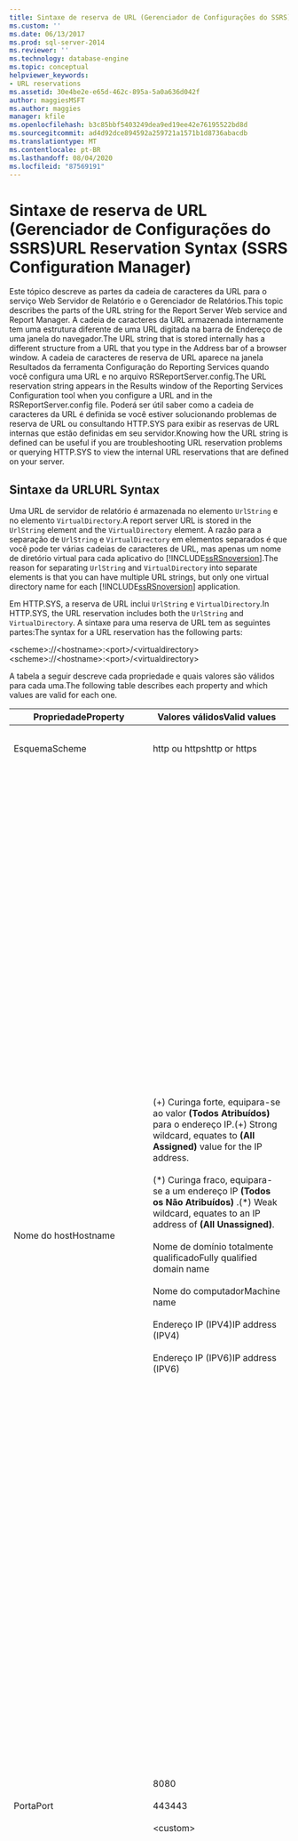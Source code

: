 ```yaml
---
title: Sintaxe de reserva de URL (Gerenciador de Configurações do SSRS) | Microsoft Docs
ms.custom: ''
ms.date: 06/13/2017
ms.prod: sql-server-2014
ms.reviewer: ''
ms.technology: database-engine
ms.topic: conceptual
helpviewer_keywords:
- URL reservations
ms.assetid: 30e4be2e-e65d-462c-895a-5a0a636d042f
author: maggiesMSFT
ms.author: maggies
manager: kfile
ms.openlocfilehash: b3c85bbf5403249dea9ed19ee42e76195522bd8d
ms.sourcegitcommit: ad4d92dce894592a259721a1571b1d8736abacdb
ms.translationtype: MT
ms.contentlocale: pt-BR
ms.lasthandoff: 08/04/2020
ms.locfileid: "87569191"
---
```

# <a name="url-reservation-syntax--ssrs-configuration-manager"></a><span data-ttu-id="f159f-102">Sintaxe de reserva de URL (Gerenciador de Configurações do SSRS)</span><span class="sxs-lookup"><span data-stu-id="f159f-102">URL Reservation Syntax  (SSRS Configuration Manager)</span></span>
  <span data-ttu-id="f159f-103">Este tópico descreve as partes da cadeia de caracteres da URL para o serviço Web Servidor de Relatório e o Gerenciador de Relatórios.</span><span class="sxs-lookup"><span data-stu-id="f159f-103">This topic describes the parts of the URL string for the Report Server Web service and Report Manager.</span></span> <span data-ttu-id="f159f-104">A cadeia de caracteres da URL armazenada internamente tem uma estrutura diferente de uma URL digitada na barra de Endereço de uma janela do navegador.</span><span class="sxs-lookup"><span data-stu-id="f159f-104">The URL string that is stored internally has a different structure from a URL that you type in the Address bar of a browser window.</span></span> <span data-ttu-id="f159f-105">A cadeia de caracteres de reserva de URL aparece na janela Resultados da ferramenta Configuração do Reporting Services quando você configura uma URL e no arquivo RSReportServer.config.</span><span class="sxs-lookup"><span data-stu-id="f159f-105">The URL reservation string appears in the Results window of the Reporting Services Configuration tool when you configure a URL and in the RSReportServer.config file.</span></span> <span data-ttu-id="f159f-106">Poderá ser útil saber como a cadeia de caracteres da URL é definida se você estiver solucionando problemas de reserva de URL ou consultando HTTP.SYS para exibir as reservas de URL internas que estão definidas em seu servidor.</span><span class="sxs-lookup"><span data-stu-id="f159f-106">Knowing how the URL string is defined can be useful if you are troubleshooting URL reservation problems or querying HTTP.SYS to view the internal URL reservations that are defined on your server.</span></span>  
  
## <a name="url-syntax"></a><span data-ttu-id="f159f-107">Sintaxe da URL</span><span class="sxs-lookup"><span data-stu-id="f159f-107">URL Syntax</span></span>  
 <span data-ttu-id="f159f-108">Uma URL de servidor de relatório é armazenada no elemento `UrlString` e no elemento `VirtualDirectory`.</span><span class="sxs-lookup"><span data-stu-id="f159f-108">A report server URL is stored in the `UrlString` element and the `VirtualDirectory` element.</span></span> <span data-ttu-id="f159f-109">A razão para a separação de `UrlString` e `VirtualDirectory` em elementos separados é que você pode ter várias cadeias de caracteres de URL, mas apenas um nome de diretório virtual para cada aplicativo do [!INCLUDE[ssRSnoversion](../../includes/ssrsnoversion-md.md)].</span><span class="sxs-lookup"><span data-stu-id="f159f-109">The reason for separating `UrlString` and `VirtualDirectory` into separate elements is that you can have multiple URL strings, but only one virtual directory name for each [!INCLUDE[ssRSnoversion](../../includes/ssrsnoversion-md.md)] application.</span></span>  
  
 <span data-ttu-id="f159f-110">Em HTTP.SYS, a reserva de URL inclui `UrlString` e `VirtualDirectory`.</span><span class="sxs-lookup"><span data-stu-id="f159f-110">In HTTP.SYS, the URL reservation includes both the `UrlString` and `VirtualDirectory`.</span></span> <span data-ttu-id="f159f-111">A sintaxe para uma reserva de URL tem as seguintes partes:</span><span class="sxs-lookup"><span data-stu-id="f159f-111">The syntax for a URL reservation has the following parts:</span></span>  
  
 <span data-ttu-id="f159f-112">\<scheme>://\<hostname>:\<port>/\<virtualdirectory></span><span class="sxs-lookup"><span data-stu-id="f159f-112">\<scheme>://\<hostname>:\<port>/\<virtualdirectory></span></span>  
  
 <span data-ttu-id="f159f-113">A tabela a seguir descreve cada propriedade e quais valores são válidos para cada uma.</span><span class="sxs-lookup"><span data-stu-id="f159f-113">The following table describes each property and which values are valid for each one.</span></span>  
  
|<span data-ttu-id="f159f-114">Propriedade</span><span class="sxs-lookup"><span data-stu-id="f159f-114">Property</span></span>|<span data-ttu-id="f159f-115">Valores válidos</span><span class="sxs-lookup"><span data-stu-id="f159f-115">Valid values</span></span>|<span data-ttu-id="f159f-116">Descrição</span><span class="sxs-lookup"><span data-stu-id="f159f-116">Description</span></span>|  
|--------------|------------------|-----------------|  
|<span data-ttu-id="f159f-117">Esquema</span><span class="sxs-lookup"><span data-stu-id="f159f-117">Scheme</span></span>|<span data-ttu-id="f159f-118">http ou https</span><span class="sxs-lookup"><span data-stu-id="f159f-118">http or https</span></span>|<span data-ttu-id="f159f-119">Prefixos para conexões não SSL e SSL.</span><span class="sxs-lookup"><span data-stu-id="f159f-119">Prefixes for non-SSL and SSL connections.</span></span>|  
|<span data-ttu-id="f159f-120">Nome do host</span><span class="sxs-lookup"><span data-stu-id="f159f-120">Hostname</span></span>|<span data-ttu-id="f159f-121">(+) Curinga forte, equipara-se ao valor **(Todos Atribuídos)** para o endereço IP.</span><span class="sxs-lookup"><span data-stu-id="f159f-121">(+) Strong wildcard, equates to **(All Assigned)** value for the IP address.</span></span><br /><br /> <span data-ttu-id="f159f-122">(\*) Curinga fraco, equipara-se a um endereço IP **(Todos os Não Atribuídos)** .</span><span class="sxs-lookup"><span data-stu-id="f159f-122">(\*) Weak wildcard, equates to an IP address of **(All Unassigned)**.</span></span><br /><br /> <span data-ttu-id="f159f-123">Nome de domínio totalmente qualificado</span><span class="sxs-lookup"><span data-stu-id="f159f-123">Fully qualified domain name</span></span><br /><br /> <span data-ttu-id="f159f-124">Nome do computador</span><span class="sxs-lookup"><span data-stu-id="f159f-124">Machine name</span></span><br /><br /> <span data-ttu-id="f159f-125">Endereço IP (IPV4)</span><span class="sxs-lookup"><span data-stu-id="f159f-125">IP address (IPV4)</span></span><br /><br /> <span data-ttu-id="f159f-126">Endereço IP (IPV6)</span><span class="sxs-lookup"><span data-stu-id="f159f-126">IP address (IPV6)</span></span>|<span data-ttu-id="f159f-127">Identifica o servidor na rede.</span><span class="sxs-lookup"><span data-stu-id="f159f-127">Identifies the server on the network.</span></span><br /><br /> <span data-ttu-id="f159f-128">(+) Curinga forte é o padrão.</span><span class="sxs-lookup"><span data-stu-id="f159f-128">(+) Strong wildcard is the default.</span></span> <span data-ttu-id="f159f-129">HTTP.SYS aceitará todas as solicitações em todos os adaptadores de rede para uma determinada combinação de porta e diretório virtual.</span><span class="sxs-lookup"><span data-stu-id="f159f-129">HTTP.SYS will accept all requests on all network adaptors for a given port and virtual directory combination.</span></span> <span data-ttu-id="f159f-130">O servidor de relatório aceitará qualquer solicitação na porta.</span><span class="sxs-lookup"><span data-stu-id="f159f-130">The report server will accept any request on the port.</span></span><br /><br /> <span data-ttu-id="f159f-131">(\*) Curinga fraco.</span><span class="sxs-lookup"><span data-stu-id="f159f-131">(\*) Weak wildcard.</span></span> <span data-ttu-id="f159f-132">HTTP.SYS aceita todas as solicitações não tratadas por outras reservas de URL em todos os adaptadores de rede para uma determinada combinação de porta e diretório virtual.</span><span class="sxs-lookup"><span data-stu-id="f159f-132">HTTP.SYS accepts all requests not handled by other URL reservations on all network adaptors for a given port and virtual directory combination.</span></span><br /><br /> <span data-ttu-id="f159f-133">Nome do computador é o nome NEBIOS do computador na rede.</span><span class="sxs-lookup"><span data-stu-id="f159f-133">Machine name is the NETBIOS name of the computer on the network.</span></span><br /><br /> <span data-ttu-id="f159f-134">O nome de domínio totalmente qualificado inclui o endereço do domínio e o nome do servidor, como registrado em um controlador de domínio ou em um servidor de nome de domínio público.</span><span class="sxs-lookup"><span data-stu-id="f159f-134">Fully qualified domain name includes domain address and server name, as registered with a domain controller or public domain name server.</span></span><br /><br /> <span data-ttu-id="f159f-135">Endereço IP (IPV4) é o endereço IP de um adaptador de rede no computador no formato IPV4: *nnn.nnn.nnn.nnn*.</span><span class="sxs-lookup"><span data-stu-id="f159f-135">IP address (IPV4) is the IP address of a network adaptor on the computer in IPV4 format: *nnn.nnn.nnn.nnn*.</span></span><br /><br /> <span data-ttu-id="f159f-136">Endereço IP (IPv6) é o endereço IP de um adaptador de rede no computador no formato IPv6:: \<header> \<header> :*nnn. nnn. nnn. nnn*.</span><span class="sxs-lookup"><span data-stu-id="f159f-136">IP address (IPV6) is the IP address of a network adaptor on the computer in IPV6 format: \<header>:\<header>:*nnn.nnn.nnn.nnn*.</span></span>|  
|<span data-ttu-id="f159f-137">Porta</span><span class="sxs-lookup"><span data-stu-id="f159f-137">Port</span></span>|<span data-ttu-id="f159f-138">80</span><span class="sxs-lookup"><span data-stu-id="f159f-138">80</span></span><br /><br /> <span data-ttu-id="f159f-139">443</span><span class="sxs-lookup"><span data-stu-id="f159f-139">443</span></span><br /><br /> \<custom>|<span data-ttu-id="f159f-140">A porta 80 é a padrão para solicitações HTTP para e de um servidor.</span><span class="sxs-lookup"><span data-stu-id="f159f-140">Port 80 is the standard port for HTTP requests to and from a server.</span></span><br /><br /> <span data-ttu-id="f159f-141">A porta 443 é a padrão para conexões SSL.</span><span class="sxs-lookup"><span data-stu-id="f159f-141">Port 443 is the standard report for SSL connections.</span></span><br /><br /> <span data-ttu-id="f159f-142">Você pode usar qualquer porta que ainda não esteja reservada por outro aplicativo.</span><span class="sxs-lookup"><span data-stu-id="f159f-142">You can use any port that is not already reserved by another application.</span></span>|  
|<span data-ttu-id="f159f-143">VirtualDirectory</span><span class="sxs-lookup"><span data-stu-id="f159f-143">Virtualdirectory</span></span>|<span data-ttu-id="f159f-144">ReportServer *[_InstanceName]*</span><span class="sxs-lookup"><span data-stu-id="f159f-144">ReportServer *[_InstanceName]*</span></span><br /><br /> <span data-ttu-id="f159f-145">Reports *[_InstanceName]*</span><span class="sxs-lookup"><span data-stu-id="f159f-145">Reports *[_InstanceName]*</span></span><br /><br /> \<custom>|<span data-ttu-id="f159f-146">Especifica o nome do aplicativo.</span><span class="sxs-lookup"><span data-stu-id="f159f-146">Specifies the name of the application.</span></span> <span data-ttu-id="f159f-147">Esse valor é uma cadeia de caracteres.</span><span class="sxs-lookup"><span data-stu-id="f159f-147">This value is a string.</span></span> <span data-ttu-id="f159f-148">Por padrão, o [!INCLUDE[ssRSnoversion](../../includes/ssrsnoversion-md.md)] usa ReportServer e Reports como os nomes de aplicativos para o serviço Web Servidor de Relatórios e Gerenciador de Relatórios.</span><span class="sxs-lookup"><span data-stu-id="f159f-148">By default, [!INCLUDE[ssRSnoversion](../../includes/ssrsnoversion-md.md)] uses ReportServer and Reports as the application names for the Report Server Web service and Report Manager applications.</span></span> <span data-ttu-id="f159f-149">Você pode usar nomes diferentes se preferir.</span><span class="sxs-lookup"><span data-stu-id="f159f-149">You can use different names if you prefer.</span></span><br /><br /> <span data-ttu-id="f159f-150">Esse valor é necessário.</span><span class="sxs-lookup"><span data-stu-id="f159f-150">This value is required.</span></span> <span data-ttu-id="f159f-151">Ele identifica o aplicativo.</span><span class="sxs-lookup"><span data-stu-id="f159f-151">It identifies the application.</span></span><br /><br /> <span data-ttu-id="f159f-152">Especifique apenas um diretório virtual para cada instância de aplicativo.</span><span class="sxs-lookup"><span data-stu-id="f159f-152">Specify only one virtual directory for each application instance.</span></span> <span data-ttu-id="f159f-153">Para criar várias URLs para o mesmo aplicativo na mesma instância, crie várias versões de `UrlString`.</span><span class="sxs-lookup"><span data-stu-id="f159f-153">To create multiple URLs for the same application in the same instance, create multiple versions of the `UrlString`.</span></span> <span data-ttu-id="f159f-154">Para criar nomes de diretórios virtuais exclusivos para várias instâncias de aplicativo, considere a inclusão do nome da instância no nome do diretório virtual, usando o caractere sublinhado (_) para anexar o nome da instância.</span><span class="sxs-lookup"><span data-stu-id="f159f-154">To create unique virtual directory names for multiple application instances, consider including the instance name in the virtual directory name, using the underscore character (_) to append the instance name.</span></span> <span data-ttu-id="f159f-155">*InstanceName* é opcional, mas recomendado se você tiver várias instâncias no mesmo computador.</span><span class="sxs-lookup"><span data-stu-id="f159f-155">*InstanceName* is optional, but recommended if you have multiple instances on the same computer.</span></span> <span data-ttu-id="f159f-156">Para obter mais informações sobre como definir reservas de URL para instâncias nomeadas, consulte [Reservas de URL para implantações do Servidor de Relatório com várias instâncias &#40;Gerenciador de Configurações do SSRS&#41;](url-reservations-for-multi-instance-report-server-deployments.md).</span><span class="sxs-lookup"><span data-stu-id="f159f-156">For more information about how to set URL reservations for named instances, see [URL Reservations for Multi-Instance Report Server Deployments  &#40;SSRS Configuration Manager&#41;](url-reservations-for-multi-instance-report-server-deployments.md).</span></span><br /><br /> <span data-ttu-id="f159f-157">O valor do diretório virtual não diferencia maiúsculas de minúsculas.</span><span class="sxs-lookup"><span data-stu-id="f159f-157">The value for virtual directory is not case-sensitive.</span></span> <span data-ttu-id="f159f-158">Você pode usar qualquer cadeia de caracteres, desde que não inclua caracteres separadores de URL ou codificação de URL.</span><span class="sxs-lookup"><span data-stu-id="f159f-158">You can use any string as long as it does not include URL separator characters or URL encoding.</span></span>|  
  
## <a name="see-also"></a><span data-ttu-id="f159f-159">Consulte Também</span><span class="sxs-lookup"><span data-stu-id="f159f-159">See Also</span></span>  
 <span data-ttu-id="f159f-160">[Configurar as URLs do servidor de relatório &#40;SSRS Configuration Manager&#41;](configure-report-server-urls-ssrs-configuration-manager.md) </span><span class="sxs-lookup"><span data-stu-id="f159f-160">[Configure Report Server URLs  &#40;SSRS Configuration Manager&#41;](configure-report-server-urls-ssrs-configuration-manager.md) </span></span>  
 [<span data-ttu-id="f159f-161">Configurar uma URL &#40;SSRS Configuration Manager&#41;</span><span class="sxs-lookup"><span data-stu-id="f159f-161">Configure a URL  &#40;SSRS Configuration Manager&#41;</span></span>](configure-a-url-ssrs-configuration-manager.md)  
  
  
